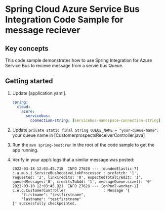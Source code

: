 # Spring Cloud Azure Service Bus Integration Code Sample for message reciever

## Key concepts

This code sample demonstrates how to use Spring Integration for Azure Service Bus to recieve message from a servie bus Queue.

## Getting started

1. Update [application.yaml].

    ```yaml
    spring:
      cloud:
        azure:
          servicebus:
            connection-string: [servicebus-namespace-connection-string]
    ```

2. Update `private static final String QUEUE_NAME = "your-queue-name";` your queue name in [CustomerprospectsReceiverController.java]

3. Run the `mvn spring-boot:run` in the root of the code sample to get the app running.

4.  Verify in your app’s logs that a similar message was posted:

        2022-03-18 12:03:45.718  INFO 27628 --- [oundedElastic-7] c.a.m.s.i.ServiceBusReceiveLinkProcessor : prefetch: '1', requested: '2', linkCredits: '0', expectedTotalCredit: '1', queuedMessages:'0', creditsToAdd: '1', messageQueue.size(): '0'
        2022-03-18 12:03:45.921  INFO 27628 --- [onPool-worker-1] c.e.c.CustomerController                 : Message '{
            "firstname": "testfirstname",
            "lastname": "testfirstname"
        }' successfully checkpointed.